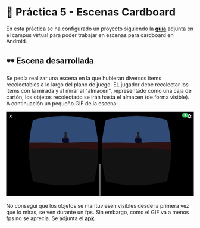 # 📱 Práctica 5 - Escenas Cardboard

En esta práctica se ha configurado un proyecto siguiendo la **[guía](https://developers.google.com/cardboard/develop/unity/quickstart)** adjunta en el campus virtual para poder trabajar en escenas para cardboard en Android.

## 🕶️ Escena desarrollada

Se pedía realizar una escena en la que hubieran diversos items recolectables a lo largo del plano de juego. EL jugador debe recolectar los items con la mirada y al mirar al "almacen", representado como una caja de cartón, los objetos recolectado se irán hasta el almacen (de forma visible). A continuación un pequeño GIF de la escena:  

![Escena Caardboard](./escena_cardboard.gif)

No conseguí que los objetos se mantuviesen visibles desde la primera vez que lo miras, se ven durante un fps. Sin embargo, como el GIF va a menos fps no se aprecia. Se adjunta el **[apk](./P05.apk)**.